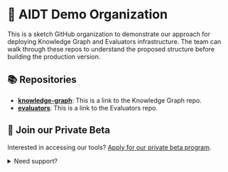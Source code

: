# 🚀 AIDT Demo Organization

This is a sketch GitHub organization to demonstrate our approach for deploying Knowledge Graph and Evaluators infrastructure. The team can walk through these repos to understand the proposed structure before building the production version.

## 📚 Repositories

- **[knowledge-graph](https://github.com/AIDT-Sketch/knowledge-graph)**: This is a link to the Knowledge Graph repo.
- **[evaluators](https://github.com/AIDT-Sketch/evaluators)**: This is a link to the Evaluators repo.

## 🔑 Join our Private Beta

Interested in accessing our tools? [Apply for our private beta program](https://chanzuckerberg.com/education/ai/#ai-contact__form).

<details>
<summary>Need support?</summary>

Reach out to us at support@example.com for any questions or assistance.

</details>
